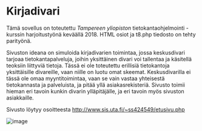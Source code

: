 # Kirjadivari

Tämä sovellus on toteutettu _Tampereen yliopiston_ tietokantaohjelmointi -kurssin harjoitustyönä keväällä 2018. HTML osiot ja t8.php tiedosto on tehty parityönä.

Sivuston ideana on simuloida kirjadivarien toimintaa, jossa keskusdivari tarjoaa tietokantapalveluja, joihin yksittäinen divari voi tallentaa ja käsitellä teoksiin liittyviä tietoja. Tässä ei ole toteutettu erillisiä tietokantoja yksittäisille divareille, vaan niille on luotu omat skeemat. Keskusdivarilla ei tässä ole omaa myyntitoimintaa, vaan se vain vastaa yhteisestä tietokannasta ja palveluista, ja pitää yllä asiakasrekisteriä. Sivusto toimii hieman eri tavoin kunkin divarin ylläpitäjälle, ja eri tavoin myös sivuston asiakkaille.

Sivusto löytyy osoitteesta http://www.sis.uta.fi/~ss424549/etusivu.php

![image](https://user-images.githubusercontent.com/25391249/52175964-bf625580-27b4-11e9-9ad3-d536b840184a.png)
